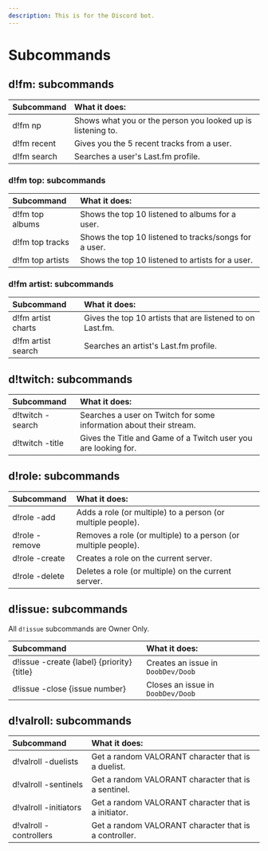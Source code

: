 ```yaml
---
description: This is for the Discord bot.
---
```


# Subcommands

## d!fm: subcommands

| Subcommand | What it does: |
| :--- | :--- |
| d!fm np | Shows what you or the person you looked up is listening to. |
| d!fm recent | Gives you the 5 recent tracks from a user. |
| d!fm search | Searches a user's Last.fm profile. |

### d!fm top: subcommands

| Subcommand | What it does: |
| :--- | :--- |
| d!fm top albums | Shows the top 10 listened to albums for a user. |
| d!fm top tracks | Shows the top 10 listened to tracks/songs for a user.  |
| d!fm top artists | Shows the top 10 listened to artists for a user. |

### d!fm artist: subcommands

| Subcommand | What it does: |
| :--- | :--- |
| d!fm artist charts | Gives the top 10 artists that are listened to on Last.fm. |
| d!fm artist search | Searches an artist's Last.fm profile. |

## d!twitch: subcommands

| Subcommand | What it does: |
| :--- | :--- |
| d!twitch -search | Searches a user on Twitch for some information about their stream. |
| d!twitch -title | Gives the Title and Game of a Twitch user you are looking for. |

## d!role: subcommands

| Subcommand | What it does: |
| :--- | :--- |
| d!role -add | Adds a role \(or multiple\) to a person \(or multiple people\). |
| d!role -remove | Removes a role \(or multiple\) to a person \(or multiple people\). |
| d!role -create | Creates a role on the current server. |
| d!role -delete | Deletes a role \(or multiple\) on the current server. |

## d!issue: subcommands

All `d!issue` subcommands are Owner Only.

| Subcommand | What it does: |
| :--- | :--- |
| d!issue -create {label} {priority} {title} | Creates an issue in `DoobDev/Doob` |
| d!issue -close {issue number} | Closes an issue in `DoobDev/Doob` |

## d!valroll: subcommands

| Subcommand | What it does: |
| :--- | :--- |
| d!valroll -duelists | Get a random VALORANT character that is a duelist. |
| d!valroll -sentinels | Get a random VALORANT character that is a sentinel. |
| d!valroll -initiators | Get a random VALORANT character that is a initiator. |
| d!valroll -controllers | Get a random VALORANT character that is a controller. |


